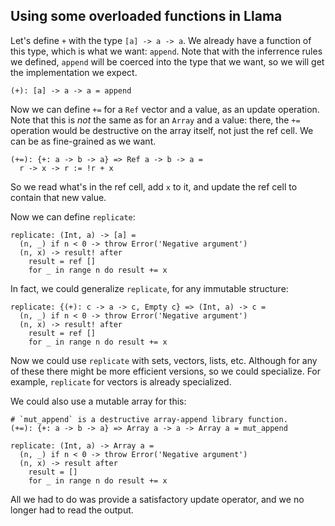 ## Using some overloaded functions in Llama

Let's define `+` with the type `[a] -> a -> a`. We already have a function of this type, which is what we want: `append`. Note that with the inferrence rules we defined, `append` will be coerced into the type that we want, so we will get the implementation we expect.

```
(+): [a] -> a -> a = append
```

Now we can define `+=` for a `Ref` vector and a value, as an update operation. Note that this is *not* the same as for an `Array` and a value: there, the `+=` operation would be destructive on the array itself, not just the ref cell. We can be as fine-grained as we want.

```
(+=): {+: a -> b -> a} => Ref a -> b -> a =
  r -> x -> r := !r + x
```

So we read what's in the ref cell, add `x` to it, and update the ref cell to contain that new value.

Now we can define `replicate`:

```
replicate: (Int, a) -> [a] =
  (n, _) if n < 0 -> throw Error('Negative argument')
  (n, x) -> result! after
    result = ref []
    for _ in range n do result += x
```

In fact, we could generalize `replicate`, for any immutable structure:

```
replicate: {(+): c -> a -> c, Empty c} => (Int, a) -> c =
  (n, _) if n < 0 -> throw Error('Negative argument')
  (n, x) -> result! after
    result = ref []
    for _ in range n do result += x
```

Now we could use `replicate` with sets, vectors, lists, etc. Although for any of these there might be more efficient versions, so we could specialize. For example, `replicate` for vectors is already specialized.

We could also use a mutable array for this:

```
# `mut_append` is a destructive array-append library function.
(+=): {+: a -> b -> a} => Array a -> a -> Array a = mut_append

replicate: (Int, a) -> Array a = 
  (n, _) if n < 0 -> throw Error('Negative argument')
  (n, x) -> result after
    result = []
    for _ in range n do result += x
```

All we had to do was provide a satisfactory update operator, and we no longer had to read the output.
